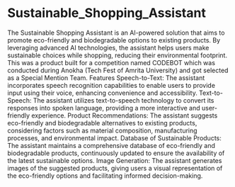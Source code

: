 # Sustainable_Shopping_Assistant
The Sustainable Shopping Assistant is an AI-powered solution that aims to promote eco-friendly and biodegradable options to existing products. By leveraging advanced AI technologies, the assistant helps users make sustainable choices while shopping, reducing their environmental footprint.
This was a product built for a competition named CODEBOT which was conducted during Anokha (Tech Fest of Amrita University) and got selected as a Special Mention Team.
Features
Speech-to-Text: The assistant incorporates speech recognition capabilities to enable users to provide input using their voice, enhancing convenience and accessibility.
Text-to-Speech: The assistant utilizes text-to-speech technology to convert its responses into spoken language, providing a more interactive and user-friendly experience.
Product Recommendations: The assistant suggests eco-friendly and biodegradable alternatives to existing products, considering factors such as material composition, manufacturing processes, and environmental impact.
Database of Sustainable Products: The assistant maintains a comprehensive database of eco-friendly and biodegradable products, continuously updated to ensure the availability of the latest sustainable options.
Image Generation: The assistant generates images of the suggested products, giving users a visual representation of the eco-friendly options and facilitating informed decision-making.

